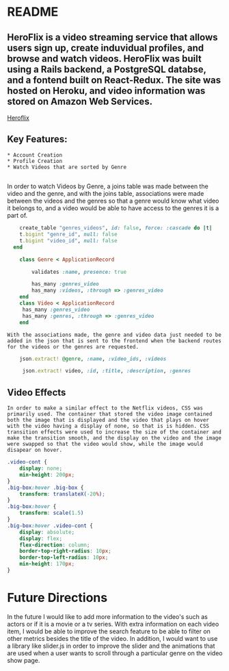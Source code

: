 # README

## HeroFlix is a video streaming service that allows users sign up, create induvidual profiles, and browse and watch videos. HeroFlix was built using a Rails backend, a PostgreSQL databse, and a fontend built on React-Redux. The site was hosted on Heroku, and video information was stored on Amazon Web Services.

[Heroflix](https://netflix-clone-a-a.herokuapp.com/)


## Key Features:
    * Account Creation
    * Profile Creation
    * Watch Videos that are sorted by Genre


## 

In order to watch Videos by Genre, a joins table was made between the video and the genre, and with the joins table, associations were made between the videos and the genres so that a genre would know what video it belongs to, and a video would be able to have access to the genres it is a part of. 
```Ruby
    create_table "genres_videos", id: false, force: :cascade do |t|
    t.bigint "genre_id", null: false
    t.bigint "video_id", null: false
  end
```
```Ruby 
    class Genre < ApplicationRecord 

        validates :name, presence: true

        has_many :genres_video
        has_many :videos, :through => :genres_video
    end 
    class Video < ApplicationRecord 
     has_many :genres_video
     has_many :genres, :through => :genres_video
    end
```
    With the associations made, the genre and video data just needed to be added in the json that is sent to the frontend when the backend routes for the videos or the genres are requested. 

```Ruby 
    json.extract! @genre, :name, :video_ids, :videos 

     json.extract! video, :id, :title, :description, :genres
```

## Video Effects 
    In order to make a similar effect to the Netflix videos, CSS was primarily used. The container that stored the video image contained both the image that is displayed and the video that plays on hover with the video having a display of none, so that is is hidden. CSS transition effects were used to increase the size of the container and make the transition smooth, and the display on the video and the image were swapped so that the video would show, while the image would disapear on hover. 

```CSS 
.video-cont {
    display: none;
    min-height: 200px;
}
.big-box:hover .big-box {
    transform: translateX(-20%);
}
.big-box:hover {
    transform: scale(1.5)
}
.big-box:hover .video-cont {
    display: absolute;
    display: flex;
    flex-direction: column;
    border-top-right-radius: 10px;
    border-top-left-radius: 10px;
    min-height: 170px;
}

```


# Future Directions 

In the future I would like to add more information to the video's such as actors or if it is a movie or a tv series. With extra information on each video item, I would be able to improve the search feature to be able to filter on other metrics besides the title of the video. 
In addition, I would want to use a library like slider.js in order to improve the slider and the animations that are used when a user wants to scroll through a particular genre on the video show page. 